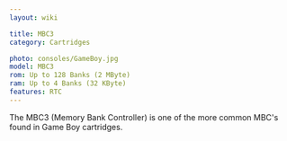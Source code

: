 ```yaml
---
layout: wiki

title: MBC3
category: Cartridges

photo: consoles/GameBoy.jpg
model: MBC3
rom: Up to 128 Banks (2 MByte)
ram: Up to 4 Banks (32 KByte)
features: RTC
---
```

The MBC3 (Memory Bank Controller) is one of the more common MBC's found in Game Boy cartridges.